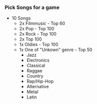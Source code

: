 ### Pick Songs for a game

- 10 Songs
  - 2x Filmmusic - Top 60
  - 2x Pop - Top 100
  - 2x Rock - Top 100
  - 2x Top 100
  - 1x Oldies - Top 100
  - 1x One of "Unkown" genre  - Top 50 
    - Jazz
    - Electronics
    - Classical
    - Raggae
    - Country
    - Rap/Hip-Hop
    - Alternative
    - Metal
    - Latin